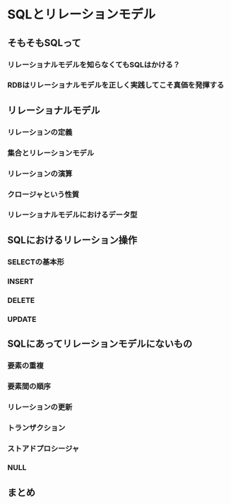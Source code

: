 # SQLとリレーションモデル
## そもそもSQLって
### リレーショナルモデルを知らなくてもSQLはかける？
### RDBはリレーショナルモデルを正しく実践してこそ真価を発揮する
## リレーショナルモデル
### リレーションの定義
### 集合とリレーションモデル
### リレーションの演算
### クロージャという性質
### リレーショナルモデルにおけるデータ型
## SQLにおけるリレーション操作
### SELECTの基本形
### INSERT
### DELETE
### UPDATE
## SQLにあってリレーションモデルにないもの
### 要素の重複
### 要素間の順序
### リレーションの更新
### トランザクション
### ストアドプロシージャ
### NULL
## まとめ

